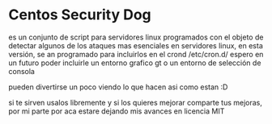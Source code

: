 # Centos Security Dog

es un conjunto de script para servidores linux programados con el objeto de detectar algunos de los ataques mas esenciales en servidores linux, en esta versión, se an programado para incluirlos en el crond /etc/cron.d/ espero en un futuro poder incluirle un entorno grafico gt o un entorno de selección de consola

pueden divertirse un poco viendo lo que hacen asi como estan :D 

si te sirven usalos libremente y si los quieres mejorar comparte tus mejoras, por mi parte por aca estare dejando mis avances en licencia MIT

